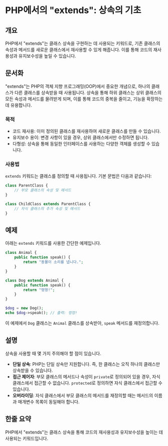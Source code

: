 <!--
Meta Description: # PHP에서의 "extends": 상속의 기초 ## 개요 PHP에서 "extends"는 클래스 상속을 구현하는 데 사용되는 키워드로, 기존 클래스의 속성과 메서드를 새로운 클래스에서 재사용할 수 있게 해줍니다. 이를 통해 코드의 재사용성과 유지보수성을 높일 수 있습니...
Meta Keywords: extends, 클래스의, 있습니다, 상속을, 클래스를
-->

# PHP에서의 "extends": 상속의 기초

## 개요
PHP에서 "extends"는 클래스 상속을 구현하는 데 사용되는 키워드로, 기존 클래스의 속성과 메서드를 새로운 클래스에서 재사용할 수 있게 해줍니다. 이를 통해 코드의 재사용성과 유지보수성을 높일 수 있습니다.

## 문서화
"extends"는 PHP의 객체 지향 프로그래밍(OOP)에서 중요한 개념으로, 하나의 클래스가 다른 클래스를 상속받을 때 사용됩니다. 상속을 통해 하위 클래스는 상위 클래스의 모든 속성과 메서드를 물려받게 되며, 이를 통해 코드의 중복을 줄이고, 기능을 확장하는 데 유용합니다.

### 목적
- 코드 재사용: 이미 정의된 클래스를 재사용하여 새로운 클래스를 만들 수 있습니다.
- 유지보수 용이: 변경 사항이 있을 경우, 상위 클래스에서만 수정하면 됩니다.
- 다형성: 상속을 통해 동일한 인터페이스를 사용하는 다양한 객체를 생성할 수 있습니다.

### 사용법
`extends` 키워드는 클래스를 정의할 때 사용됩니다. 기본 문법은 다음과 같습니다:

```php
class ParentClass {
    // 부모 클래스의 속성 및 메서드
}

class ChildClass extends ParentClass {
    // 자식 클래스의 추가 속성 및 메서드
}
```

## 예제
아래는 `extends` 키워드를 사용한 간단한 예제입니다.

```php
class Animal {
    public function speak() {
        return "동물이 소리를 냅니다.";
    }
}

class Dog extends Animal {
    public function speak() {
        return "멍멍!";
    }
}

$dog = new Dog();
echo $dog->speak(); // 출력: 멍멍!
```

이 예제에서 `Dog` 클래스는 `Animal` 클래스를 상속받아, `speak` 메서드를 재정의합니다.

## 설명
상속을 사용할 때 몇 가지 주의해야 할 점이 있습니다.

- **단일 상속**: PHP는 단일 상속만 지원합니다. 즉, 한 클래스는 오직 하나의 클래스만 상속받을 수 있습니다.
- **접근 제어자**: 부모 클래스의 메서드나 속성이 `private`로 정의되어 있을 경우, 자식 클래스에서 접근할 수 없습니다. `protected`로 정의하면 자식 클래스에서 접근할 수 있습니다.
- **오버라이딩**: 자식 클래스에서 부모 클래스의 메서드를 재정의할 때는 메서드의 이름과 매개변수 목록이 동일해야 합니다.

## 한줄 요약
PHP에서 "extends"는 클래스 상속을 통해 코드의 재사용성과 유지보수성을 높이는 데 사용되는 키워드입니다.